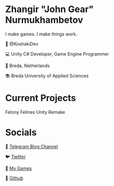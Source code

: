 # Zhangir "John Gear" Nurmukhambetov

I make games. I make things work. 

👤 @KoshakiDev

💻 Unity C# Developer, Game Engine Programmer

📍 Breda, Netherlands

📚 Breda University of Applied Sciences

# Current Projects

Felony Felines Unity Remake



# Socials

📢 [Telegram Blog Channel](http://t.me/KoshakiDevTelegram)

🐦 [Twitter](http://twitter.com/KoshakiDev)

👾 [My Games](http://koshakidev.itch.io)

🐙 [Github](http://github.com/KoshakiDev)

